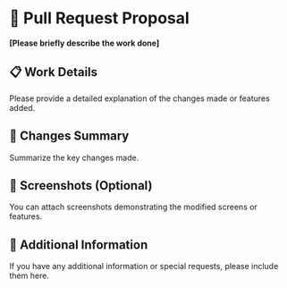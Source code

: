 # 🚀 Pull Request Proposal

**[Please briefly describe the work done]**

## 📋 Work Details

Please provide a detailed explanation of the changes made or features added.

## 🔧 Changes Summary

Summarize the key changes made.

## 📸 Screenshots (Optional)

You can attach screenshots demonstrating the modified screens or features.

## 📄 Additional Information

If you have any additional information or special requests, please include them here.

